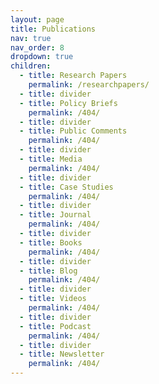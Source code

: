 ```yaml
---
layout: page
title: Publications
nav: true
nav_order: 8
dropdown: true
children:
  - title: Research Papers
    permalink: /researchpapers/
  - title: divider
  - title: Policy Briefs
    permalink: /404/
  - title: divider
  - title: Public Comments
    permalink: /404/
  - title: divider
  - title: Media
    permalink: /404/
  - title: divider
  - title: Case Studies
    permalink: /404/
  - title: divider
  - title: Journal
    permalink: /404/
  - title: divider
  - title: Books
    permalink: /404/
  - title: divider
  - title: Blog
    permalink: /404/
  - title: divider
  - title: Videos
    permalink: /404/
  - title: divider
  - title: Podcast
    permalink: /404/
  - title: divider
  - title: Newsletter
    permalink: /404/
---
```

